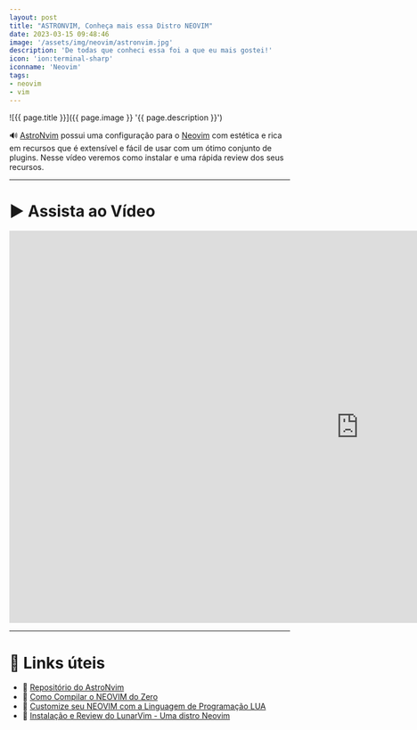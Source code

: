 ```yaml
---
layout: post
title: "ASTRONVIM, Conheça mais essa Distro NEOVIM"
date: 2023-03-15 09:48:46
image: '/assets/img/neovim/astronvim.jpg'
description: 'De todas que conheci essa foi a que eu mais gostei!'
icon: 'ion:terminal-sharp'
iconname: 'Neovim'
tags:
- neovim
- vim
---
```


![{{ page.title }}]({{ page.image }} '{{ page.description }}')

🔊 [AstroNvim](https://github.com/AstroNvim/AstroNvim) possui uma configuração para o [Neovim](https://terminalroot.com.br/tags#neovim) com estética e rica em recursos que é extensível e fácil de usar com um ótimo conjunto de plugins. Nesse vídeo veremos como instalar e uma rápida review dos seus recursos. 

---

# ▶️  Assista ao Vídeo

<iframe width="1253" height="705" src="https://www.youtube.com/embed/LOi3eLnW56M" title="YouTube video player" frameborder="0" allow="accelerometer; autoplay; clipboard-write; encrypted-media; gyroscope; picture-in-picture" allowfullscreen></iframe>

---

# 👀 Links úteis
+ 🔗 [Repositório do AstroNvim](https://github.com/AstroNvim/AstroNvim)
+ 🔗 [Como Compilar o NEOVIM do Zero](https://terminalroot.com.br/2022/05/como-compilar-o-neovim-do-zero.html)
+ 🔗 [Customize seu NEOVIM com a Linguagem de Programação LUA](https://www.youtube.com/watch?v=ylY1ngUhFMI)
+ 🔗 [Instalação e Review do LunarVim - Uma distro Neovim](https://www.youtube.com/watch?v=TR9HVD0KDOM)

